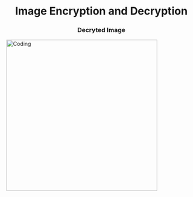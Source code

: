 <h1 align="center">Image Encryption and Decryption</h1>
<h3 align="center">Decryted Image</h3>
<img align="center" alt="Coding" width="400" src="[https://imgs.search.brave.com/3n8dZUtS2_gQY5c542S9L_V6Jf_CkBuhmEpbROh5JeU/rs:fit:860:0:0/g:ce/aHR0cHM6Ly9naWZk/Yi5jb20vaW1hZ2Vz/L2hpZ2gvYW5pbWF0/ZWQtcHJvZ3JhbW1l/ci1ndXktY29kaW5n/LTc5MGEwYnM4ZTh0/aHBpc2cuZ2lm.gif](https://github.com/The-Kundan/Image_Encryption_and_Decryption/blob/master/ironMan.jpg)">
